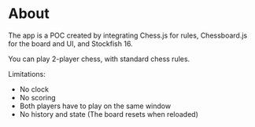 # About

The app is a POC created by integrating Chess.js for rules, Chessboard.js for the board and UI, and Stockfish 16.

You can play 2-player chess, with standard chess rules.

Limitations:
- No clock
- No scoring
- Both players have to play on the same window
- No history and state (The board resets when reloaded)
